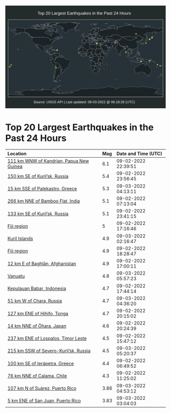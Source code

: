 ![Map](./map.png)

# Top 20 Largest Earthquakes in the Past 24 Hours

| Location | Mag | Date and Time (UTC) |
|:---|:---|:---|
| [111 km WNW of Kandrian, Papua New Guinea](https://earthquake.usgs.gov/earthquakes/eventpage/us7000i4st) | 6.1 | 09-02-2022 22:39:51 |
| [150 km SE of Kuril’sk, Russia](https://earthquake.usgs.gov/earthquakes/eventpage/us7000i4u0) | 5.4 | 09-02-2022 23:56:45 |
| [15 km SSE of Palekastro, Greece](https://earthquake.usgs.gov/earthquakes/eventpage/us7000i4v6) | 5.3 | 09-03-2022 04:13:11 |
| [266 km NNE of Bamboo Flat, India](https://earthquake.usgs.gov/earthquakes/eventpage/us7000i4kj) | 5.1 | 09-02-2022 07:13:04 |
| [133 km SE of Kuril’sk, Russia](https://earthquake.usgs.gov/earthquakes/eventpage/us7000i4ts) | 5.1 | 09-02-2022 23:41:15 |
| [Fiji region](https://earthquake.usgs.gov/earthquakes/eventpage/us7000i4qk) | 5 | 09-02-2022 17:16:46 |
| [Kuril Islands](https://earthquake.usgs.gov/earthquakes/eventpage/us7000i4up) | 4.9 | 09-03-2022 02:16:47 |
| [Fiji region](https://earthquake.usgs.gov/earthquakes/eventpage/us7000i4r9) | 4.9 | 09-02-2022 18:28:47 |
| [12 km E of Baghlān, Afghanistan](https://earthquake.usgs.gov/earthquakes/eventpage/us7000i4qg) | 4.9 | 09-02-2022 17:00:11 |
| [Vanuatu](https://earthquake.usgs.gov/earthquakes/eventpage/us7000i4vp) | 4.8 | 09-03-2022 05:57:23 |
| [Kepulauan Babar, Indonesia](https://earthquake.usgs.gov/earthquakes/eventpage/us7000i4qt) | 4.7 | 09-02-2022 17:44:14 |
| [51 km W of Chara, Russia](https://earthquake.usgs.gov/earthquakes/eventpage/us7000i4v8) | 4.7 | 09-03-2022 04:36:20 |
| [127 km ENE of Hihifo, Tonga](https://earthquake.usgs.gov/earthquakes/eventpage/us7000i4s0) | 4.7 | 09-02-2022 20:15:02 |
| [14 km NNE of Ōhara, Japan](https://earthquake.usgs.gov/earthquakes/eventpage/us7000i4s2) | 4.6 | 09-02-2022 20:24:39 |
| [237 km ENE of Lospalos, Timor Leste](https://earthquake.usgs.gov/earthquakes/eventpage/us7000i4pz) | 4.5 | 09-02-2022 15:47:12 |
| [215 km SSW of Severo-Kuril’sk, Russia](https://earthquake.usgs.gov/earthquakes/eventpage/us7000i4vk) | 4.5 | 09-03-2022 05:20:37 |
| [100 km SE of Ierápetra, Greece](https://earthquake.usgs.gov/earthquakes/eventpage/us7000i4kd) | 4.4 | 09-02-2022 06:49:52 |
| [76 km NNE of Calama, Chile](https://earthquake.usgs.gov/earthquakes/eventpage/us7000i4lq) | 4.3 | 09-02-2022 11:25:02 |
| [107 km N of Suárez, Puerto Rico](https://earthquake.usgs.gov/earthquakes/eventpage/pr2022246001) | 3.86 | 09-03-2022 04:53:12 |
| [5 km ENE of San Juan, Puerto Rico](https://earthquake.usgs.gov/earthquakes/eventpage/pr2022246000) | 3.83 | 09-03-2022 03:04:03 |
